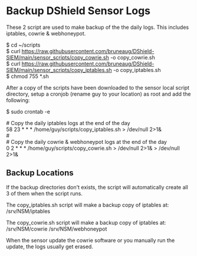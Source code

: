 # Backup DShield Sensor Logs
These 2 script are used to make backup of the the daily logs. This includes iptables, cowrie & webhoneypot.

$ cd ~/scripts<br>
$ curl https://raw.githubusercontent.com/bruneaug/DShield-SIEM/main/sensor_scripts/copy_cowrie.sh -o copy_cowrie.sh<br>
$ curl https://raw.githubusercontent.com/bruneaug/DShield-SIEM/main/sensor_scripts/copy_iptables.sh -o copy_iptables.sh<br>
$ chmod 755 *.sh

After a copy of the scripts have been downloaded to the sensor local script directory, setup a cronjob (rename guy to your location) as root and add the following:

$ sudo crontab -e

\# Copy the daily iptables logs at the end of the day<br>
58 23 * * * /home/guy/scripts/copy_iptables.sh > /dev/null 2>1&<br>
\# <br>
\#  Copy the daily cowrie & webhoneypot logs at the end of the day<br>
0 2 * * * /home/guy/scripts/copy_cowrie.sh > /dev/null 2>1& > /dev/null 2>1&<br>

## Backup Locations

If the backup directories don't exists, the script will automatically create all 3 of them when the script runs.

The copy_iptables.sh script will make a backup copy of iptables at:<br>
/srv/NSM/iptables

The copy_cowrie.sh script will make a backup copy of iptables at:<br>
/srv/NSM/cowrie
/srv/NSM/webhoneypot

When the sensor update the cowrie software or you manually run the update, the logs usually get erased.
